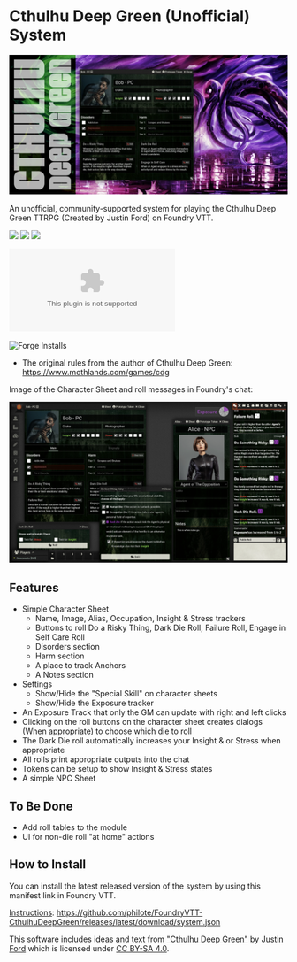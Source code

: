 # Cthulhu Deep Green (Unofficial) System

![Cover](assets/cover.webp)

An unofficial, community-supported system for playing the Cthulhu Deep Green TTRPG (Created by Justin Ford) on Foundry VTT.

![](https://img.shields.io/badge/Foundry-v10-informational)
![](https://img.shields.io/badge/Foundry-v11-informational)
![](https://img.shields.io/badge/Foundry-v12-informational)
<!--- Downloads @ Latest Badge -->
![Latest Release Download Count](https://img.shields.io/github/downloads/philote/cthulhudeepgreen/latest/system.zip)
<!--- Forge Bazaar Install % Badge -->
![Forge Installs](https://img.shields.io/badge/dynamic/json?label=Forge%20Installs&query=package.installs&suffix=%25&url=https%3A%2F%2Fforge-vtt.com%2Fapi%2Fbazaar%2Fpackage%2Fcthulhudeepgreen&colorB=4aa94a)

- The original rules from the author of Cthulhu Deep Green: https://www.mothlands.com/games/cdg

Image of the Character Sheet and roll messages in Foundry's chat:

![Screenshot](assets/screenshot.webp)

## Features

- Simple Character Sheet
  - Name, Image, Alias, Occupation, Insight & Stress trackers
  - Buttons to roll Do a Risky Thing, Dark Die Roll, Failure Roll, Engage in Self Care Roll
  - Disorders section
  - Harm section
  - A place to track Anchors
  - A Notes section
- Settings
  - Show/Hide the "Special Skill" on character sheets
  - Show/Hide the Exposure tracker
- An Exposure Track that only the GM can update with right and left clicks
- Clicking on the roll buttons on the character sheet creates dialogs (When appropriate) to choose which die to roll
- The Dark Die roll automatically increases your Insight & or Stress when appropriate
- All rolls print appropriate outputs into the chat
- Tokens can be setup to show Insight & Stress states
- A simple NPC Sheet

## To Be Done

- Add roll tables to the module
- UI for non-die roll "at home" actions

## How to Install

You can install the latest released version of the system by using this manifest link in Foundry VTT.

[Instructions](https://foundryvtt.com/article/tutorial/): https://github.com/philote/FoundryVTT-CthulhuDeepGreen/releases/latest/download/system.json

This software includes ideas and text from ["Cthulhu Deep Green"](https://www.mothlands.com/games/cdg) by [Justin Ford](https://www.mothlands.com/about) which is licensed under [CC BY-SA 4.0](https://creativecommons.org/licenses/by-sa/4.0/).
